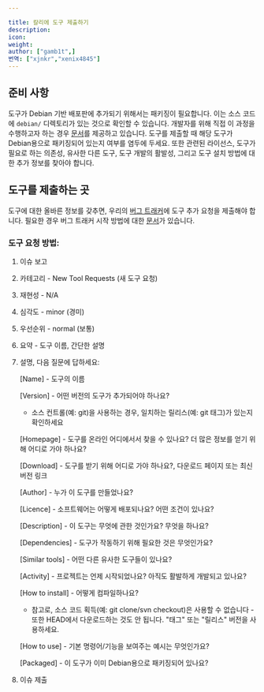 ```yaml
---

title: 칼리에 도구 제출하기
description:
icon:
weight:
author: ["gamb1t",]
번역: ["xjnkr","xenix4845"]
---
```


## 준비 사항

도구가 Debian 기반 배포판에 추가되기 위해서는 패키징이 필요합니다. 이는 소스 코드에 `debian/` 디렉토리가 있는 것으로 확인할 수 있습니다. 개발자를 위해 직접 이 과정을 수행하고자 하는 경우 [문서](/development/intro-to-packaging-example/)를 제공하고 있습니다. 도구를 제출할 때 해당 도구가 Debian용으로 패키징되어 있는지 여부를 염두에 두세요. 또한 관련된 라이선스, 도구가 필요로 하는 의존성, 유사한 다른 도구, 도구 개발의 활발성, 그리고 도구 설치 방법에 대한 추가 정보를 찾아야 합니다.

## 도구를 제출하는 곳

도구에 대한 올바른 정보를 갖추면, 우리의 [버그 트래커](https://bugs.kali.org/)에 도구 추가 요청을 제출해야 합니다. 필요한 경우 버그 트래커 시작 방법에 대한 [문서](/community/submitting-issues-kali-bug-tracker/)가 있습니다.

### 도구 요청 방법:
1. 이슈 보고
2. 카테고리 - New Tool Requests (새 도구 요청)
3. 재현성 - N/A
4. 심각도 - minor (경미)
5. 우선순위 - normal (보통)
6. 요약 - 도구 이름, 간단한 설명
7. 설명, 다음 질문에 답하세요:

     [Name] - 도구의 이름

     [Version] - 어떤 버전의 도구가 추가되어야 하나요?
     - 소스 컨트롤(예: git)을 사용하는 경우, 일치하는 릴리스(예: git 태그)가 있는지 확인하세요

     [Homepage] - 도구를 온라인 어디에서서 찾을 수 있나요? 더 많은 정보를 얻기 위해 어디로 가야 하나요?

     [Download] - 도구를 받기 위해 어디로 가야 하나요?, 다운로드 페이지 또는 최신 버전 링크

     [Author] - 누가 이 도구를 만들었나요?

     [Licence] - 소프트웨어는 어떻게 배포되나요? 어떤 조건이 있나요?

     [Description] - 이 도구는 무엇에 관한 것인가요? 무엇을 하나요?

     [Dependencies] - 도구가 작동하기 위해 필요한 것은 무엇인가요?

     [Similar tools] - 어떤 다른 유사한 도구들이 있나요?

     [Activity] - 프로젝트는 언제 시작되었나요? 아직도 활발하게 개발되고 있나요?

     [How to install] - 어떻게 컴파일하나요?

     - 참고로, 소스 코드 획득(예: git clone/svn checkout)은 사용할 수 없습니다 - 또한 HEAD에서 다운로드하는 것도 안 됩니다. "태그" 또는 "릴리스" 버전을 사용하세요.

     [How to use] - 기본 명령어/기능을 보여주는 예시는 무엇인가요?

     [Packaged] - 이 도구가 이미 Debian용으로 패키징되어 있나요?
8. 이슈 제출
